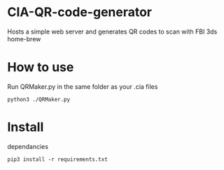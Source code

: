 # CIA-QR-code-generator
Hosts a simple web server and generates QR codes to scan with FBI 3ds home-brew

# How to use
Run QRMaker.py in the same folder as your .cia files

```python3 ./QRMaker.py```

# Install
dependancies

```pip3 install -r requirements.txt```
